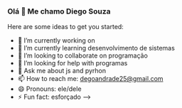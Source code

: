 ###  Olá 👋 Me chamo Diego Souza

Here are some ideas to get you started:

- 🔭 I’m currently working on 
- 🌱 I’m currently learning desenvolvimento de sistemas
- 👯 I’m looking to collaborate on programação
- 🤔 I’m looking for help with programas
- 💬 Ask me about js and pyrhon
- 📫 How to reach me: degoandrade25@gmail.com
- 😄 Pronouns: ele/dele
- ⚡ Fun fact: esforçado
-->
